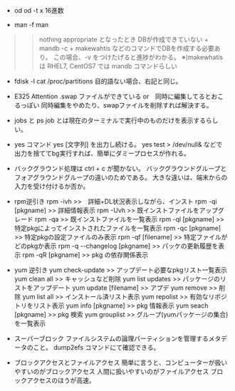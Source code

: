 + od
od -t x  16進数


+  man -f man
>> nothing appropriate となったとき
DBが作成できていない
	+ mandb -c
	+ makewahtis
などのコマンドでDBを作成する必要あり。
この場合、-v をつけたげると進捗がわかる。
※)makewhatis は RHEL7, CentOS7 では mandb コマンドらしい

+ fdisk -l
cat /proc/partitions 目的語ない場合、右記と同じ。

+ E325 Attention
.swap ファイルができている or　同時に編集してるとおこるっぽい
同時編集をやめたり、swapファイルを削除すれば解決する。

+ jobs と ps
job とは現在のターミナルで実行中のものだけを表示するらしい。

+ yes コマンド
yes [文字列] を出力し続ける。
yes test > /dev/null& などで出力を捨ててbg実行すれば、簡単にダミープロセスが作れる。

+ バックグラウンド処理は ctrl + c が聞かない。
バックグラウンドグループとフォアグラウンドグループの違いのためである。
大きな違いは、端末からの入力を受け付けるか否か。

+ rpm逆引き
rpm -ivh >>　詳細+DL状況表示しながら、インスト
rpm -qi [pkgname] >> 詳細情報表示
rpm -Uvh >>  既インストファイルをアップグレード
rpm -qa >> 既インストファイルを一覧表示
rpm -ql [pkgname] >> 特定pkgによってインストされたファイルを一覧表示
rpm -qc [pkgname] >> 特定pkgの設定ファイルのみ表示
rpm -qf [filename] >> 特定ファイルがどのpkgか表示
rpm -q --changelog [pkgname] >> パッケの更新履歴を表示
rpm -qR [pkgname] >> pkg の依存関係表示

+ yum 逆引き
yum check-update >> アップデート必要なpkgリスト一覧表示
yum clean all >> キャッシュなど削除
yum list updates >> パッケージのリストをアップデート
yum update [filename] >> アプデ
yum remove >> 削除
yum list all >> インストール済リスト表示
yum repolist >> 有効なリポジトリをリスト表示
yum info [pkgname] >> pkg 情報表示
yum seach [pkgname] >> pkg 検索
yum grouplist >> グループ(yumパッケージの集合)を一覧表示

+ スーパーブロック
ファイルシステムの論理パーティションを管理するメタデータのこと。
dump2efs コマンドにて確認できる。

+ ブロックアクセスとファイルアクセス
簡単に言うと、コンピューターが扱いやすいのがブロックアクセス
人間に扱いやすいのがファイルアクセス
ブロックアクセスのほうが高速。


